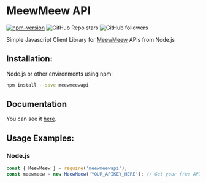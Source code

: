 # MeewMeew API

[![npm-version](https://img.shields.io/npm/v/meewmeewapi?style=flat-square)](https://www.npmjs.org/package/meewmeewapi) ![GitHub Repo stars](https://img.shields.io/github/stars/ProCoderMew/meewmeewapi?style=social) ![GitHub followers](https://img.shields.io/github/followers/ProCoderMew?style=social)

Simple Javascript Client Library for [MeewMeew](https://meewmeew.info/site) APIs from Node.js

## Installation:

Node.js or other environments using npm:
```bash
npm install --save meewmeewapi
```

## Documentation

You can see it [here](https://github.com/ProCoderMew/meewmeewapi/DOCS.md).

## Usage Examples:

### Node.js

```js
const { MeewMeew } = require('meewmeewapi');
const meewmeew = new MeewMeew('YOUR_APIKEY_HERE'); // Get your free API key at https://meewmeew.info/site
```